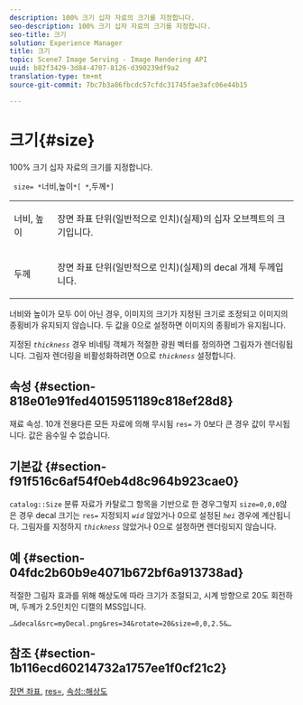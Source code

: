 ```yaml
---
description: 100% 크기 십자 자료의 크기를 지정합니다.
seo-description: 100% 크기 십자 자료의 크기를 지정합니다.
seo-title: 크기
solution: Experience Manager
title: 크기
topic: Scene7 Image Serving - Image Rendering API
uuid: b82f3429-3d84-4707-8126-d390239df9a2
translation-type: tm+mt
source-git-commit: 7bc7b3a86fbcdc57cfdc31745fae3afc06e44b15

---
```



# 크기{#size}

100% 크기 십자 자료의 크기를 지정합니다.

` size= *`너비,높이`*[ *`,두께`*]`

<table id="simpletable_00B1226F3B8B49D895D1269AB03D5043"> 
 <tr class="strow"> 
  <td class="stentry"> <p> <span class="varname"> 너비, 높이 </span> </p> </td> 
  <td class="stentry"> <p>장면 좌표 단위(일반적으로 인치)(실제)의 십자 오브젝트의 크기입니다. </p> </td> 
 </tr> 
 <tr class="strow"> 
  <td class="stentry"> <p> <span class="varname"> 두께 </span> </p> </td> 
  <td class="stentry"> <p>장면 좌표 단위(일반적으로 인치)(실제)의 decal 개체 두께입니다. </p> </td> 
 </tr> 
</table>

너비와 높이가 모두 0이 아닌 경우, 이미지의 크기가 지정된 크기로 조정되고 이미지의 종횡비가 유지되지 않습니다. 두 값을 0으로 설정하면 이미지의 종횡비가 유지됩니다.

지정된 *`thickness`* 경우 비네팅 객체가 적절한 광원 벡터를 정의하면 그림자가 렌더링됩니다. 그림자 렌더링을 비활성화하려면 0으로 *`thickness`* 설정합니다.

## 속성 {#section-818e01e91fed4015951189c818ef28d8}

재료 속성. 10개 전용다른 모든 자료에 의해 무시됨 `res=` 가 0보다 큰 경우 값이 무시됩니다. 값은 음수일 수 없습니다.

## 기본값 {#section-f91f516c6af54f0eb4d8c964b923cae0}

`catalog::Size` 분류 자료가 카탈로그 항목을 기반으로 한 경우그렇지 `size=0,0,0`않은 경우 decal 크기는 `res=` 지정되지 *`wid`* 않았거나 0으로 설정된 *`hei`* 경우에 계산됩니다. 그림자를 지정하지 *`thickness`* 않았거나 0으로 설정하면 렌더링되지 않습니다.

## 예 {#section-04fdc2b60b9e4071b672bf6a913738ad}

적절한 그림자 효과를 위해 해상도에 따라 크기가 조절되고, 시계 방향으로 20도 회전하며, 두께가 2.5인치인 디캘의 MSS입니다.

`…&decal&src=myDecal.png&res=34&rotate=20&size=0,0,2.5&…`

## 참조 {#section-1b116ecd60214732a1757ee1f0cf21c2}

[장면 좌표](../../../../../ir-api/http-protocol/image-rendering-api-ref/c-ir-http-protocol-ref/c-ir-http-protocol-syntax-and-features/c-ir-vignettes/c-ir-scene-coordinates.md#concept-528507024fa640b19a2631357febf7f1), [res=](../../../../../ir-api/http-protocol/image-rendering-api-ref/c-ir-http-protocol-ref/c-ir-http-protocol-command-reference/r-ir-res.md#reference-0ad9de8887144c83a6db97b4994f7c04), [속성::해상도](../../../../../ir-api/material-cat/image-rendering-api-ref/c-ir-material-catalog/c-ir-attributes-reference/r-ir-resolution.md#reference-09fe14e6bfbf4db6b7f4369fffecc806)
